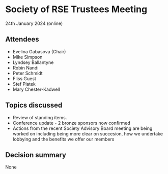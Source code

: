 # Society of RSE Trustees Meeting

24th January 2024 (online)

## Attendees
- Evelina Gabasova (Chair)
- Mike Simpson
- Lyndsey Ballantyne
- Robin Nandi
- Peter Schmidt
- Fliss Guest
- Stef Piatek
- Mary Chester-Kadwell

## Topics discussed

- Review of standing items.
- Conference update - 2 bronze sponsors now confirmed
- Actions from the recent Society Advisory Board meeting are being worked on including being more clear on succesion, how we undertake lobbying and the benefits we offer our members

## Decision summary

None

